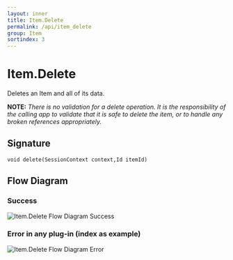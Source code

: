 ```yaml
---
layout: inner
title: Item.Delete
permalink: /api/item_delete
group: Item
sortindex: 3
---
```

# Item.Delete

Deletes an Item and all of its data.

**NOTE:** _There is no validation for a delete operation. It is the responsibility of the calling app to validate that it is safe to delete the item, or to handle any broken references appropriately._

## Signature

`void delete(SessionContext context,Id itemId)`

## Flow Diagram

### Success

![Item.Delete Flow Diagram Success](../images/item_delete_success.png)

### Error in any plug-in (index as example)

![Item.Delete Flow Diagram Error](../images/item_delete_error.png)
